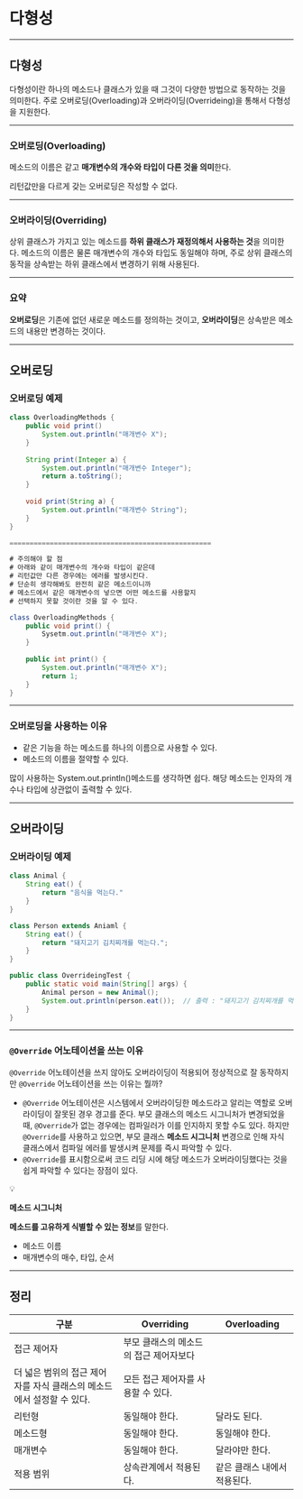 # 다형성

---

## 다형성

다형성이란 하나의 메소드나 클래스가 있을 때 그것이 다양한 방법으로 동작하는 것을 의미한다.
주로 오버로딩(Overloading)과 오버라이딩(Overrideing)을 통해서 다형성을 지원한다.

---

### 오버로딩(Overloading)

메소드의 이름은 같고 **매개변수의 개수와 타입이 다른 것을 의미**한다.

리턴값만을 다르게 갖는 오버로딩은 작성할 수 없다.

---

### 오버라이딩(Overriding)

상위 클래스가 가지고 있는 메소드를 **하위 클래스가 재정의해서 사용하는 것**을 의미한다.
메소드의 이름은 물론 매개변수의 개수와 타입도 동일해야 하며, 주로 상위 클래스의 동작을 상속받는 하위 클래스에서 변경하기 위해 사용된다.

---

### 요약

**오버로딩**은 기존에 없던 새로운 메소드를 정의하는 것이고,
**오버라이딩**은 상속받은 메소드의 내용만 변경하는 것이다.

---

## 오버로딩

### 오버로딩 예제

```java
class OverloadingMethods {
	public void print()
		System.out.println("매개변수 X");
	}
	
	String print(Integer a) {
		System.out.println("매개변수 Integer");
		return a.toString();
	}
	
	void print(String a) {
		System.out.println("매개변수 String");
	}
}

==================================================

# 주의해야 할 점
# 아래와 같이 매개변수의 개수와 타입이 같은데
# 리턴값만 다른 경우에는 에러를 발생시킨다.
# 단순히 생각해봐도 완전히 같은 메소드이니까
# 메소드에서 같은 매개변수의 넣으면 어떤 메소드를 사용할지
# 선택하지 못할 것이란 것을 알 수 있다.

class OverloadingMethods {
	public void print() {
		Sysetm.out.println("매개변수 X");
	}
	
	public int print() {
		System.out.println("매개변수 X");
		return 1;
	}
}
```

---

### 오버로딩을 사용하는 이유

- 같은 기능을 하는 메소드를 하나의 이름으로 사용할 수 있다.
- 메소드의 이름을 절약할 수 있다.

많이 사용하는 System.out.println()메소드를 생각하면 쉽다. 해당 메소드는 인자의 개수나 타입에 상관없이 출력할 수 있다.

---

## 오버라이딩

### 오버라이딩 예제

```java
class Animal {
	String eat() {
		return "음식을 먹는다."
	}
}

class Person extends Aniaml {
	String eat() {
		return "돼지고기 김치찌개를 먹는다.";
	}
}

public class OverrideingTest {
	public static void main(String[] args) {
		Animal person = new Animal();
		System.out.println(person.eat());  // 출력 : "돼지고기 김치찌개를 먹는다."
	}
}
```

---

### `@Override` 어노테이션을 쓰는 이유

`@Override` 어노테이션을 쓰지 않아도 오버라이딩이 적용되어 정상적으로 잘 동작하지만 `@Override` 어노테이션을 쓰는 이유는 뭘까?

- `@Override` 어노테이션은 시스템에서 오버라이딩한 메소드라고 알리는 역할로 오버라이딩이 잘못된 경우 경고를 준다.
부모 클래스의 메소드 시그니처가 변경되었을 때, `@Override`가 없는 경우에는 컴파일러가 이를 인지하지 못할 수도 있다.
하지만 `@Override`를 사용하고 있으면, 부모 클래스 **메소드 시그니처** 변경으로 인해 자식 클래스에서 컴파일 에러를 발생시켜 문제를 즉시 파악할 수 있다.
- `@Override`를 표시함으로써 코드 리딩 시에 해당 메소드가 오버라이딩했다는 것을 쉽게 파악할 수 있다는 장점이 있다.

<aside>
💡

**메소드 시그니처**

**메소드를 고유하게 식별할 수 있는 정보**를 말한다.

- 메소드 이름
- 매개변수의 매수, 타입, 순서
</aside>

---

## 정리

| 구분 | Overriding | Overloading |
| --- | --- | --- |
| 접근 제어자 | 부모 클래스의 메소드의 접근 제어자보다
더 넓은 범위의 접근 제어자를 자식 클래스의 메소드에서 설정할 수 있다. | 모든 접근 제어자를 사용할 수 있다. |
| 리턴형 | 동일해야 한다. | 달라도 된다. |
| 메소드형 | 동일해야 한다. | 동일해야 한다. |
| 매개변수 | 동일해야 한다. | 달라야만 한다. |
| 적용 범위 | 상속관계에서 적용된다. | 같은 클래스 내에서 적용된다. |